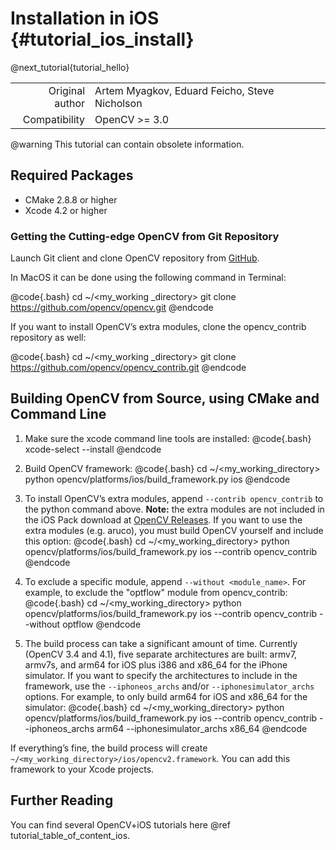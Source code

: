 Installation in iOS {#tutorial_ios_install}
===================

@next_tutorial{tutorial_hello}

|    |    |
| -: | :- |
| Original author | Artem Myagkov, Eduard Feicho, Steve Nicholson |
| Compatibility | OpenCV >= 3.0 |

@warning
This tutorial can contain obsolete information.

Required Packages
-----------------

-   CMake 2.8.8 or higher
-   Xcode 4.2 or higher

### Getting the Cutting-edge OpenCV from Git Repository

Launch Git client and clone OpenCV repository from [GitHub](http://github.com/opencv/opencv).

In MacOS it can be done using the following command in Terminal:

@code{.bash}
cd ~/<my_working _directory>
git clone https://github.com/opencv/opencv.git
@endcode

If you want to install OpenCV’s extra modules, clone the opencv_contrib repository as well:

@code{.bash}
cd ~/<my_working _directory>
git clone https://github.com/opencv/opencv_contrib.git
@endcode


Building OpenCV from Source, using CMake and Command Line
---------------------------------------------------------

1.  Make sure the xcode command line tools are installed:
    @code{.bash}
    xcode-select --install
    @endcode

2.  Build OpenCV framework:
    @code{.bash}
    cd ~/<my_working_directory>
    python opencv/platforms/ios/build_framework.py ios
    @endcode

3.  To install OpenCV’s extra modules, append `--contrib opencv_contrib` to the python command above. **Note:** the extra modules are not included in the iOS Pack download at [OpenCV Releases](https://opencv.org/releases/). If you want to use the extra modules (e.g. aruco), you must build OpenCV yourself and include this option:
    @code{.bash}
    cd ~/<my_working_directory>
    python opencv/platforms/ios/build_framework.py ios --contrib opencv_contrib
    @endcode

4.  To exclude a specific module, append `--without <module_name>`. For example, to exclude the "optflow" module from opencv_contrib:
    @code{.bash}
    cd ~/<my_working_directory>
    python opencv/platforms/ios/build_framework.py ios --contrib opencv_contrib --without optflow
    @endcode

5.  The build process can take a significant amount of time. Currently (OpenCV 3.4 and 4.1), five separate architectures are built: armv7, armv7s, and arm64 for iOS plus i386 and x86_64 for the iPhone simulator. If you want to specify the architectures to include in the framework, use the `--iphoneos_archs` and/or `--iphonesimulator_archs` options. For example, to only build arm64 for iOS and x86_64 for the simulator:
    @code{.bash}
    cd ~/<my_working_directory>
    python opencv/platforms/ios/build_framework.py ios --contrib opencv_contrib --iphoneos_archs arm64 --iphonesimulator_archs x86_64
    @endcode

If everything’s fine, the build process will create
`~/<my_working_directory>/ios/opencv2.framework`. You can add this framework to your Xcode projects.

Further Reading
---------------

You can find several OpenCV+iOS tutorials here @ref tutorial_table_of_content_ios.
